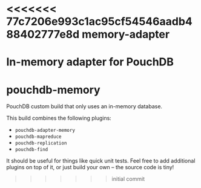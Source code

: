 <<<<<<< 77c7206e993c1ac95cf54546aadb488402777e8d
memory-adapter
====================

In-memory adapter for PouchDB
=======
pouchdb-memory
=======

PouchDB custom build that only uses an in-memory database.

This build combines the following plugins:

- `pouchdb-adapter-memory`
- `pouchdb-mapreduce`
- `pouchdb-replication`
- `pouchdb-find`

It should be useful for things like quick unit tests. Feel free to add additional plugins on top of it, or just build your own – the source code is tiny!
>>>>>>> initial commit
